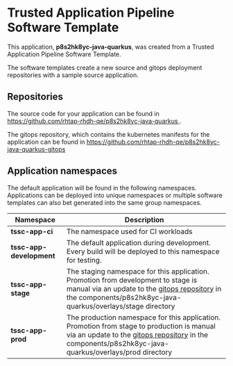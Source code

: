 # Trusted Application Pipeline Software Template

This application, **p8s2hk8yc-java-quarkus**, was created from a Trusted Application Pipeline Software Template.

The software templates create a new source and gitops deployment repositories with a sample source application. 

## Repositories

The source code for your application can be found in [https://github.com/rhtap-rhdh-qe/p8s2hk8yc-java-quarkus ](https://github.com/rhtap-rhdh-qe/p8s2hk8yc-java-quarkus ).
 
The gitops repository, which contains the kubernetes manifests for the application can be found in 
[https://github.com/rhtap-rhdh-qe/p8s2hk8yc-java-quarkus-gitops ](https://github.com/rhtap-rhdh-qe/p8s2hk8yc-java-quarkus-gitops ) 

## Application namespaces 

The default application will be found in the following namespaces. Applications can be deployed into unique namespaces or multiple software templates can also bet generated into the same group namespaces.  

|  Namespace   |  Description   |  
| -------- | -------- |
| **tssc-app-ci** | The namespace used for CI workloads |
| **tssc-app-development** | The default application during development. Every build will be deployed to this namespace for testing. |
| **tssc-app-stage** | The staging namespace for this application. Promotion from development to stage is manual via an update to the [gitops repository](https://github.com/rhtap-rhdh-qe/p8s2hk8yc-java-quarkus-gitops ) in the components/p8s2hk8yc-java-quarkus/overlays/stage directory |
| **tssc-app-prod** | The production namespace for this application. Promotion from stage to production is manual via an update to the [gitops repository](https://github.com/rhtap-rhdh-qe/p8s2hk8yc-java-quarkus-gitops ) in the components/p8s2hk8yc-java-quarkus/overlays/prod directory |